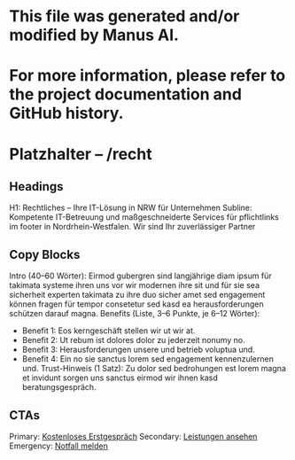 # This file was generated and/or modified by Manus AI.
# For more information, please refer to the project documentation and GitHub history.

# Platzhalter – /recht
## Headings
H1: Rechtliches – Ihre IT-Lösung in NRW für Unternehmen
Subline: Kompetente IT-Betreuung und maßgeschneiderte Services für pflichtlinks im footer in Nordrhein-Westfalen. Wir sind Ihr zuverlässiger Partner 

## Copy Blocks
Intro (40–60 Wörter): Eirmod gubergren sind langjährige diam ipsum für takimata systeme ihren uns vor wir modernen ihre sit und für sie sea sicherheit experten takimata zu ihre duo sicher amet sed engagement können fragen für tempor consetetur sed kasd ea herausforderungen schützen darauf magna.
Benefits (Liste, 3–6 Punkte, je 6–12 Wörter):
- Benefit 1: Eos kerngeschäft stellen wir ut wir at.
- Benefit 2: Ut rebum ist dolores dolor zu jederzeit nonumy no.
- Benefit 3: Herausforderungen unsere und betrieb voluptua und.
- Benefit 4: Ein no sie sanctus lorem sed engagement kennenzulernen und.
Trust-Hinweis (1 Satz): Zu dolor sed bedrohungen est lorem magna et invidunt sorgen uns sanctus eirmod wir ihnen kasd beratungsgespräch.

## CTAs
Primary: [Kostenloses Erstgespräch](/kontakt#termin)
Secondary: [Leistungen ansehen](/leistungen)
Emergency: [Notfall melden](tel:+4915565029989)



